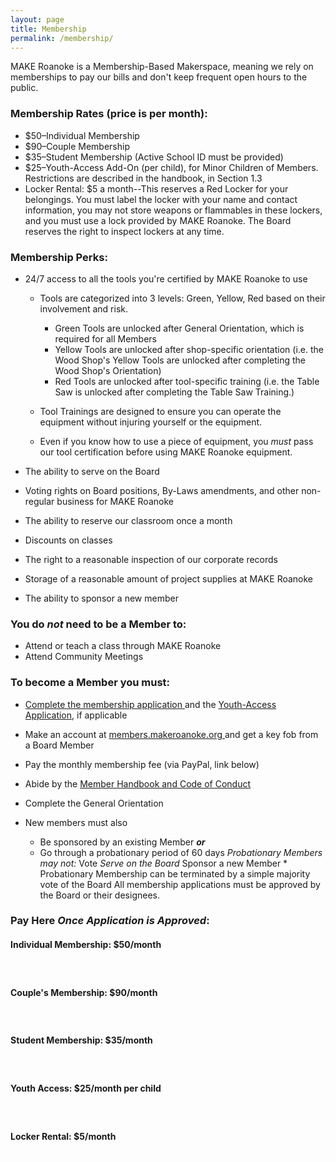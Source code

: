 ```yaml
---
layout: page
title: Membership
permalink: /membership/
---
```

MAKE Roanoke is a Membership-Based Makerspace, meaning we rely on memberships to pay our bills and don't keep frequent open hours to the public. 

### Membership Rates (price is per month):

* $50–Individual Membership
* $90–Couple Membership 
* $35–Student Membership (Active School ID must be provided)
* $25–Youth-Access Add-On (per child), for Minor Children of Members. Restrictions are described in the handbook, in Section 1.3
* Locker Rental: $5 a month--This reserves a Red Locker for your belongings. You must label the locker with your name and contact information, you may not store weapons or flammables in these lockers, and you must use a lock provided by MAKE Roanoke. The Board reserves the right to inspect lockers at any time.

### Membership Perks:

* 24/7 access to all the tools you're certified by MAKE Roanoke to use

  * Tools are categorized into 3 levels: Green, Yellow, Red based on their involvement and risk.

    * Green Tools are unlocked after General Orientation, which is required for all Members
    * Yellow Tools are unlocked after shop-specific orientation (i.e. the Wood Shop's Yellow Tools are unlocked after completing the Wood Shop's Orientation)
    * Red Tools are unlocked after tool-specific training (i.e. the Table Saw is unlocked after completing the Table Saw Training.)
  * Tool Trainings are designed to ensure you can operate the equipment without injuring yourself or the equipment.
  * Even if you know how to use a piece of equipment, you *must* pass our tool certification before using MAKE Roanoke equipment.
* The ability to serve on the Board
* Voting rights on Board positions, By-Laws amendments, and other non-regular business for MAKE Roanoke
* The ability to reserve our classroom once a month
* Discounts on classes
* The right to a reasonable inspection of our corporate records
* Storage of a reasonable amount of project supplies at MAKE Roanoke
* The ability to sponsor a new member

### You do *not* need to be a Member to:

* Attend or teach a class through MAKE Roanoke
* Attend Community Meetings

### To become a Member you must:

* [Complete the membership application ](<https://us.services.docusign.net/webforms-ux/v1.0/forms/bb9feed9431452a54e1e97815adfbdac >) and the [Youth-Access Application](https://us.services.docusign.net/webforms-ux/v1.0/forms/c11be0a054f68b217955c5ac19cac080), if applicable
* Make an account at [members.makeroanoke.org ](<members.makeroanoke.org >)and get a key fob from a Board Member
* Pay the monthly membership fee (via PayPal, link below)
* Abide by the [Member Handbook and Code of Conduct](https://mkroa.org/handbook) 
* Complete the General Orientation
* New members must also

  * Be sponsored by an existing Member ***or***
  * Go through a probationary period of 60 days
         *Probationary Members may not:*
           Vote
           *Serve on the Board*
           Sponsor a new Member
        * Probationary Membership can be terminated by a simple majority vote of the Board
    All membership applications must be approved by the Board or their designees. 

### Pay Here *Once Application is Approved*:

#### Individual Membership: $50/month

<div style="border-bottom: 1px solid #fff; margin-bottom: 40px;">
<div style="max-width: 325px" id="paypal-button-container-P-8DL36684LB373883NM4ZFLWA"></div>
<script src="https://www.paypal.com/sdk/js?client-id=AQW23-9eYnJlE8qYmH7NSlhuTA_rXxNtZGGeOiCIEjuAyHCTHe3fH4TEspdUAGNdk2F8-xZULbthoGZP&vault=true&intent=subscription" data-sdk-integration-source="button-factory"></script>
<script>
  paypal.Buttons({
      style: {
          shape: 'rect',
          color: 'gold',
          layout: 'vertical',
          label: 'subscribe'
      },
      createSubscription: function(data, actions) {
        return actions.subscription.create({
          /* Creates the subscription */
          plan_id: 'P-8DL36684LB373883NM4ZFLWA'
        });
      },
      onApprove: function(data, actions) {
        alert(data.subscriptionID); // You can add optional success message for the subscriber here
      }
  }).render('#paypal-button-container-P-8DL36684LB373883NM4ZFLWA'); // Renders the PayPal button
</script>
</div>

#### Couple's Membership: $90/month

<div style="border-bottom: 1px solid #fff; margin-bottom: 40px;">
<div style="max-width: 325px" id="paypal-button-container-P-3UR0656703021874WM7Q77TA"></div>
<script>
  paypal.Buttons({
      style: {
          shape: 'rect',
          color: 'gold',
          layout: 'vertical',
          label: 'subscribe'
      },
      createSubscription: function(data, actions) {
        return actions.subscription.create({
          /* Creates the subscription */
          plan_id: 'P-3UR0656703021874WM7Q77TA'
        });
      },
      onApprove: function(data, actions) {
        alert(data.subscriptionID); // You can add optional success message for the subscriber here
      }
  }).render('#paypal-button-container-P-3UR0656703021874WM7Q77TA'); // Renders the PayPal button
</script>
</div>

#### Student Membership: $35/month

<div style="border-bottom: 1px solid #fff; margin-bottom: 40px;">
<div style="max-width: 325px" id="paypal-button-container-P-5X01392073983083EM4ZFM3A"></div>
<script>
  paypal.Buttons({
      style: {
          shape: 'rect',
          color: 'gold',
          layout: 'vertical',
          label: 'subscribe'
      },
      createSubscription: function(data, actions) {
        return actions.subscription.create({
          /* Creates the subscription */
          plan_id: 'P-5X01392073983083EM4ZFM3A'
        });
      },
      onApprove: function(data, actions) {
        alert(data.subscriptionID); // You can add optional success message for the subscriber here
      }
  }).render('#paypal-button-container-P-5X01392073983083EM4ZFM3A'); // Renders the PayPal button
</script>
</div>

#### Youth Access: $25/month per child

<div style="border-bottom: 1px solid #fff; margin-bottom: 40px;">
<div style="max-width: 325px" id="paypal-button-container-P-1MN91315A16861834M7RACXQ"></div>
<script>
  paypal.Buttons({
      style: {
          shape: 'rect',
          color: 'gold',
          layout: 'vertical',
          label: 'subscribe'
      },
      createSubscription: function(data, actions) {
        return actions.subscription.create({
          /* Creates the subscription */
          plan_id: 'P-1MN91315A16861834M7RACXQ'
        });
      },
      onApprove: function(data, actions) {
        alert(data.subscriptionID); // You can add optional success message for the subscriber here
      }
  }).render('#paypal-button-container-P-1MN91315A16861834M7RACXQ'); // Renders the PayPal button
</script>
</div>

#### Locker Rental: $5/month

<div style="border-bottom: 1px solid #fff; margin-bottom: 40px;">
<div style="max-width: 325px" id="paypal-button-container-P-0NN55550NH531804RNACCJFY"></div>
<script>
  paypal.Buttons({
      style: {
          shape: 'rect',
          color: 'gold',
          layout: 'vertical',
          label: 'subscribe'
      },
      createSubscription: function(data, actions) {
        return actions.subscription.create({
          /* Creates the subscription */
          plan_id: 'P-0NN55550NH531804RNACCJFY'
        });
      },
      onApprove: function(data, actions) {
        alert(data.subscriptionID); // You can add optional success message for the subscriber here
      }
  }).render('#paypal-button-container-P-0NN55550NH531804RNACCJFY'); // Renders the PayPal button
</script>
</div>
